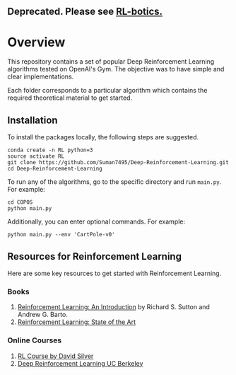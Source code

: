 ## Deprecated. Please see [RL-botics.](https://github.com/Suman7495/rl-botics)


# Overview
This repository contains a set of popular Deep Reinforcement Learning algorithms tested on OpenAI's Gym. The objective was to have simple and clear implementations.

Each folder corresponds to a particular algorithm which contains the required theoretical material to get started.

## Installation
To install the packages locally, the following steps are suggested. 
```
conda create -n RL python=3
source activate RL
git clone https://github.com/Suman7495/Deep-Reinforcement-Learning.git
cd Deep-Reinforcement-Learning
```

To run any of the algorithms, go to the specific directory and run `main.py`. For example:
```
cd COPOS
python main.py
```
Additionally, you can enter optional commands. For example:
```
python main.py --env 'CartPole-v0'
```

## Resources for Reinforcement Learning
Here are some key resources to get started with Reinforcement Learning.
### Books
1. [Reinforcement Learning: An Introduction](http://incompleteideas.net/book/bookdraft2017nov5.pdf) by Richard S. Sutton and Andrew G. Barto.
2. [Reinforcement Learning: State of the Art](https://www.springer.com/it/book/9783642276446)

### Online Courses
1. [RL Course by David Silver](https://www.youtube.com/watch?v=2pWv7GOvuf0)
2. [Deep Reinforcement Learning UC Berkeley](http://rail.eecs.berkeley.edu/deeprlcourse/)
